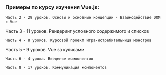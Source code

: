 ### Примеры по курсу изучения Vue.js:


```
Часть 2 - 29 уроков. Основы и основные концепции - Взаимодействие DOM с Vue
```
Часть 3 - 11 уроков. Рендеринг условного содержимого и списков
```
Часть 4 - 8 уроков. Курсовой проект Игра-истребительница монстров
```
Часть 5 - 9 уроков. Vue за кулисами
```
Часть 6 - 4 урока. Введение компонентов
```
```
Часть 8 - 17 уроков. Коммуникация компонентов
```
